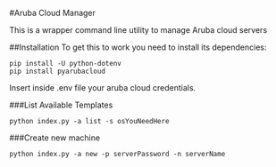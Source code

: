 #Aruba Cloud Manager

This is a wrapper command line utility to manage Aruba cloud servers

##Installation 
To get this to work you need to install its dependencies:

~~~
pip install -U python-dotenv
pip install pyarubacloud
~~~

Insert inside .env file your aruba cloud credentials.

###List Available Templates

~~~
python index.py -a list -s osYouNeedHere
~~~


###Create new machine

~~~
python index.py -a new -p serverPassword -n serverName
~~~